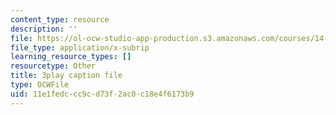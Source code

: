```yaml
---
content_type: resource
description: ''
file: https://ol-ocw-studio-app-production.s3.amazonaws.com/courses/14-01-principles-of-microeconomics-fall-2018/11e1fedccc9cd73f2ac0c18e4f6173b9_osaVeUBA0Qk.srt
file_type: application/x-subrip
learning_resource_types: []
resourcetype: Other
title: 3play caption file
type: OCWFile
uid: 11e1fedc-cc9c-d73f-2ac0-c18e4f6173b9
---
```

